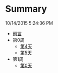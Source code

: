 # Summary
10/14/2015 5:24:36 PM 
* [前言](python/README.md)
* 第0周
	* [第4天](python/Week0/W0D4.md)
	* [第5天](python/Week0/W0D5.md)
* 第1周
	* [第0天](python/Week1/W1D0.md)
